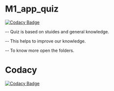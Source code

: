 # M1_app_quiz

[![Codacy Badge](https://api.codacy.com/project/badge/Grade/0760586605f64bd986802e2a6b511f5e)](https://app.codacy.com/gh/allagaddanandini/M1_app_quiz?utm_source=github.com&utm_medium=referral&utm_content=allagaddanandini/M1_app_quiz&utm_campaign=Badge_Grade_Settings)

-- Quiz is based on stuides and general knowledge.

-- This helps to improve our knowledge.

-- To know more open the folders.

# Codacy
[![Codacy Badge](https://app.codacy.com/project/badge/Grade/64ea0e1567074b3396c86b6c5bc09500)](https://www.codacy.com/gh/allagaddanandini/M1_app_quiz/dashboard?utm_source=github.com&amp;utm_medium=referral&amp;utm_content=allagaddanandini/M1_app_quiz&amp;utm_campaign=Badge_Grade)
